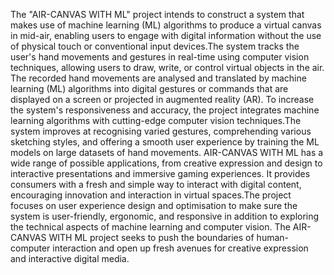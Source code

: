 The "AIR-CANVAS WITH ML" project intends to construct a system that makes use of machine learning (ML) algorithms to produce a virtual canvas in mid-air, 
enabling users to engage with digital information without the use of physical touch or conventional input devices.The system tracks the user's hand movements and gestures in real-time using computer vision techniques, allowing users to draw, write, or control virtual objects in the air. The recorded hand movements
are analysed and translated by machine learning (ML) algorithms into digital gestures or commands that are displayed on a screen or projected in augmented reality (AR).
To increase the system's responsiveness and accuracy, the project integrates machine learning algorithms with cutting-edge computer vision techniques.The system improves at recognising varied gestures, comprehending various sketching styles, and offering a smooth user experience by training the ML models on large datasets of hand movements. AIR-CANVAS WITH ML has a wide range of possible applications, from creative expression and design to interactive presentations and immersive gaming experiences. 
It provides consumers with a fresh and simple way to interact with digital content, encouraging innovation and interaction in virtual spaces.The project focuses on user experience design and optimisation to make sure the system is user-friendly, ergonomic, and responsive in addition to exploring the technical aspects of machine learning and computer vision. The AIR-CANVAS WITH ML project seeks to push the boundaries of human-computer interaction and open up fresh avenues for creative expression and interactive digital media.
